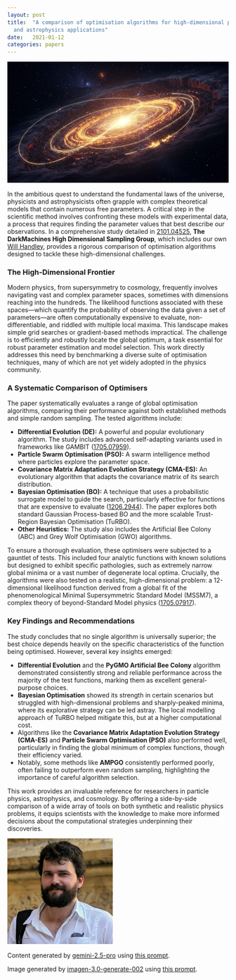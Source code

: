 ```yaml
---
layout: post
title:  "A comparison of optimisation algorithms for high-dimensional particle
  and astrophysics applications"
date:   2021-01-12
categories: papers
---
```

![AI generated image](/assets/images/posts/2021-01-12-2101.04525.png)

<!-- BEGINNING OF GENERATED POST -->
In the ambitious quest to understand the fundamental laws of the universe, physicists and astrophysicists often grapple with complex theoretical models that contain numerous free parameters. A critical step in the scientific method involves confronting these models with experimental data, a process that requires finding the parameter values that best describe our observations. In a comprehensive study detailed in [2101.04525](https://arxiv.org/abs/2101.04525), **The DarkMachines High Dimensional Sampling Group**, which includes our own [Will Handley](https://willhandley.co.uk), provides a rigorous comparison of optimisation algorithms designed to tackle these high-dimensional challenges.

### The High-Dimensional Frontier
Modern physics, from supersymmetry to cosmology, frequently involves navigating vast and complex parameter spaces, sometimes with dimensions reaching into the hundreds. The likelihood functions associated with these spaces—which quantify the probability of observing the data given a set of parameters—are often computationally expensive to evaluate, non-differentiable, and riddled with multiple local maxima. This landscape makes simple grid searches or gradient-based methods impractical. The challenge is to efficiently and robustly locate the global optimum, a task essential for robust parameter estimation and model selection. This work directly addresses this need by benchmarking a diverse suite of optimisation techniques, many of which are not yet widely adopted in the physics community.

### A Systematic Comparison of Optimisers
The paper systematically evaluates a range of global optimisation algorithms, comparing their performance against both established methods and simple random sampling. The tested algorithms include:
*   **Differential Evolution (DE):** A powerful and popular evolutionary algorithm. The study includes advanced self-adapting variants used in frameworks like GAMBIT ([1705.07959](https://arxiv.org/abs/1705.07959)).
*   **Particle Swarm Optimisation (PSO):** A swarm intelligence method where particles explore the parameter space.
*   **Covariance Matrix Adaptation Evolution Strategy (CMA-ES):** An evolutionary algorithm that adapts the covariance matrix of its search distribution.
*   **Bayesian Optimisation (BO):** A technique that uses a probabilistic surrogate model to guide the search, particularly effective for functions that are expensive to evaluate ([1206.2944](https://arxiv.org/abs/1206.2944)). The paper explores both standard Gaussian Process-based BO and the more scalable Trust-Region Bayesian Optimisation (TuRBO).
*   **Other Heuristics:** The study also includes the Artificial Bee Colony (ABC) and Grey Wolf Optimisation (GWO) algorithms.

To ensure a thorough evaluation, these optimisers were subjected to a gauntlet of tests. This included four analytic functions with known solutions but designed to exhibit specific pathologies, such as extremely narrow global minima or a vast number of degenerate local optima. Crucially, the algorithms were also tested on a realistic, high-dimensional problem: a 12-dimensional likelihood function derived from a global fit of the phenomenological Minimal Supersymmetric Standard Model (MSSM7), a complex theory of beyond-Standard Model physics ([1705.07917](https://arxiv.org/abs/1705.07917)).

### Key Findings and Recommendations
The study concludes that no single algorithm is universally superior; the best choice depends heavily on the specific characteristics of the function being optimised. However, several key insights emerged:

*   **Differential Evolution** and the **PyGMO Artificial Bee Colony** algorithm demonstrated consistently strong and reliable performance across the majority of the test functions, marking them as excellent general-purpose choices.
*   **Bayesian Optimisation** showed its strength in certain scenarios but struggled with high-dimensional problems and sharply-peaked minima, where its explorative strategy can be led astray. The local modelling approach of TuRBO helped mitigate this, but at a higher computational cost.
*   Algorithms like the **Covariance Matrix Adaptation Evolution Strategy (CMA-ES)** and **Particle Swarm Optimisation (PSO)** also performed well, particularly in finding the global minimum of complex functions, though their efficiency varied.
*   Notably, some methods like **AMPGO** consistently performed poorly, often failing to outperform even random sampling, highlighting the importance of careful algorithm selection.

This work provides an invaluable reference for researchers in particle physics, astrophysics, and cosmology. By offering a side-by-side comparison of a wide array of tools on both synthetic and realistic physics problems, it equips scientists with the knowledge to make more informed decisions about the computational strategies underpinning their discoveries.
<!-- END OF GENERATED POST -->

<img src="/assets/group/images/will_handley.jpg" alt="Will Handley" style="width: auto; height: 25vw;">

Content generated by [gemini-2.5-pro](https://deepmind.google/technologies/gemini/) using [this prompt](/prompts/content/2021-01-12-2101.04525.txt).

Image generated by [imagen-3.0-generate-002](https://deepmind.google/technologies/gemini/) using [this prompt](/prompts/images/2021-01-12-2101.04525.txt).